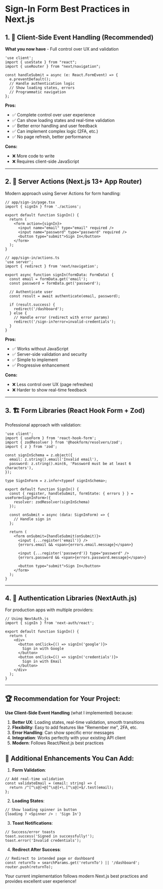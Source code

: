 # Sign-In Form Best Practices in Next.js

## 1. 🎯 Client-Side Event Handling (Recommended)
**What you now have** - Full control over UX and validation

```tsx
'use client';
import { useState } from "react";
import { useRouter } from "next/navigation";

const handleSubmit = async (e: React.FormEvent) => {
  e.preventDefault();
  // Handle authentication logic
  // Show loading states, errors
  // Programmatic navigation
};
```

**Pros:**
- ✅ Complete control over user experience
- ✅ Can show loading states and real-time validation
- ✅ Better error handling and user feedback
- ✅ Can implement complex logic (2FA, etc.)
- ✅ No page refresh, better performance

**Cons:**
- ❌ More code to write
- ❌ Requires client-side JavaScript

---

## 2. 🔄 Server Actions (Next.js 13+ App Router)
Modern approach using Server Actions for form handling:

```tsx
// app/sign-in/page.tsx
import { signIn } from './actions';

export default function SignIn() {
  return (
    <form action={signIn}>
      <input name="email" type="email" required />
      <input name="password" type="password" required />
      <button type="submit">Sign In</button>
    </form>
  );
}

// app/sign-in/actions.ts
'use server';
import { redirect } from 'next/navigation';

export async function signIn(formData: FormData) {
  const email = formData.get('email');
  const password = formData.get('password');
  
  // Authenticate user
  const result = await authenticate(email, password);
  
  if (result.success) {
    redirect('/dashboard');
  } else {
    // Handle error (redirect with error params)
    redirect('/sign-in?error=invalid-credentials');
  }
}
```

**Pros:**
- ✅ Works without JavaScript
- ✅ Server-side validation and security
- ✅ Simple to implement
- ✅ Progressive enhancement

**Cons:**
- ❌ Less control over UX (page refreshes)
- ❌ Harder to show real-time feedback

---

## 3. 🏗️ Form Libraries (React Hook Form + Zod)
Professional approach with validation:

```tsx
'use client';
import { useForm } from 'react-hook-form';
import { zodResolver } from '@hookform/resolvers/zod';
import { z } from 'zod';

const signInSchema = z.object({
  email: z.string().email('Invalid email'),
  password: z.string().min(6, 'Password must be at least 6 characters'),
});

type SignInForm = z.infer<typeof signInSchema>;

export default function SignIn() {
  const { register, handleSubmit, formState: { errors } } = useForm<SignInForm>({
    resolver: zodResolver(signInSchema)
  });

  const onSubmit = async (data: SignInForm) => {
    // Handle sign in
  };

  return (
    <form onSubmit={handleSubmit(onSubmit)}>
      <input {...register('email')} />
      {errors.email && <span>{errors.email.message}</span>}
      
      <input {...register('password')} type="password" />
      {errors.password && <span>{errors.password.message}</span>}
      
      <button type="submit">Sign In</button>
    </form>
  );
}
```

---

## 4. 🔐 Authentication Libraries (NextAuth.js)
For production apps with multiple providers:

```tsx
// Using NextAuth.js
import { signIn } from 'next-auth/react';

export default function SignIn() {
  return (
    <div>
      <button onClick={() => signIn('google')}>
        Sign in with Google
      </button>
      <button onClick={() => signIn('credentials')}>
        Sign in with Email
      </button>
    </div>
  );
}
```

---

## 🏆 **Recommendation for Your Project:**

**Use Client-Side Event Handling** (what I implemented) because:

1. **Better UX**: Loading states, real-time validation, smooth transitions
2. **Flexibility**: Easy to add features like "Remember me", 2FA, etc.
3. **Error Handling**: Can show specific error messages
4. **Integration**: Works perfectly with your existing API client
5. **Modern**: Follows React/Next.js best practices

## 🚀 Additional Enhancements You Can Add:

1. **Form Validation**:
```tsx
// Add real-time validation
const validateEmail = (email: string) => {
  return /^[^\s@]+@[^\s@]+\.[^\s@]+$/.test(email);
};
```

2. **Loading States**:
```tsx
// Show loading spinner in button
{loading ? <Spinner /> : 'Sign In'}
```

3. **Toast Notifications**:
```tsx
// Success/error toasts
toast.success('Signed in successfully!');
toast.error('Invalid credentials');
```

4. **Redirect After Success**:
```tsx
// Redirect to intended page or dashboard
const returnTo = searchParams.get('returnTo') || '/dashboard';
router.push(returnTo);
```

Your current implementation follows modern Next.js best practices and provides excellent user experience!
